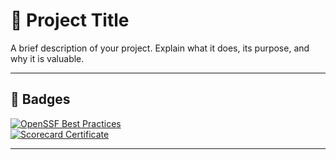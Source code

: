 # 🌟 Project Title
A brief description of your project. Explain what it does, its purpose, and why it is valuable.

---

## 🏅 **Badges**
[![OpenSSF Best Practices](https://bestpractices.coreinfrastructure.org/projects/<project-id>/badge)](https://bestpractices.coreinfrastructure.org/projects/<project-id>)  
[![Scorecard Certificate](https://img.shields.io/badge/Scorecard-Certificate-blue?style=for-the-badge)](https://ti-user-certificates.s3.amazonaws.com/e0df7fbf-a057-42af-8a1f-590912be5460/df42fac3-f448-4948-853e-0d26500d7385-tq04106gmailcom-tq04106gmailcom-dde16be1-83a4-4958-a01a-87284fea60bd-certificate.pdf)
  

---
